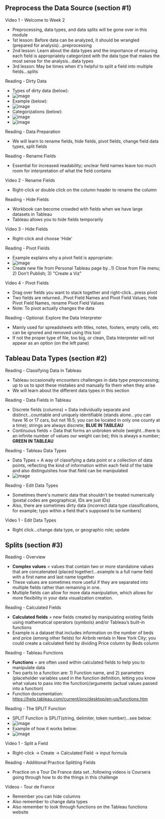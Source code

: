 ## Preprocess the Data Source (section #1)

Video 1 - Welcome to Week 2
- Preprocessing, data types, and data splits will be gone over in this module
- 1st lesson: Before data can be analyzed, it should be wrangled (prepared for analysis)...preprocessing
- 2nd lesson: Learn about the data types and the importance of ensuring each field is appropriately categorized with the data type that makes the most sense for the analysis...data types
- 3rd lesson: May be times when it's helpful to split a field into multiple fields...splits

Reading - Dirty Data
- Types of dirty data (below):
- ![image](https://github.com/michaelokoroike/Courses/assets/39680418/43a6767f-b25c-4c13-be55-ea7e52a210da)
- Example (below):
- ![image](https://github.com/michaelokoroike/Courses/assets/39680418/321f7bd8-296b-45fd-a628-330370c2a5a4)
- Categorizations (below):
- ![image](https://github.com/michaelokoroike/Courses/assets/39680418/084a3eb0-f821-4aa6-8dcf-e0626140ddbf)
- ![image](https://github.com/michaelokoroike/Courses/assets/39680418/a942580c-01d1-4576-8808-6815ff81785d)

Reading - Data Preparation
- We will learn to rename fields, hide fields, pivot fields, change field data types, split fields

Reading - Rename Fields
- Essential for increased readability; unclear field names leave too much room for interpretation of what the field contains

Video 2 - Rename Fields
- Right-click or double click on the column header to rename the column

Reading - Hide Fields
- Workbook can become crowded with fields when we have large datasets in Tableau
- Tableau allows you to hide fields temporarily

Video 3 - Hide Fields
- Right-click and choose 'Hide'

Reading - Pivot Fields
- Example explains why a pivot field is appropriate:
- ![image](https://github.com/michaelokoroike/Courses/assets/39680418/bbd20b93-e76d-4085-a389-0b644754ad4b)
- Create new file from Personal Tableau page by...1) Close from File menu; 2) Don't Publish; 3) "Create a Viz"

Video 4 - Pivot Fields
- Drag over fields you want to stack together and right-click...press pivot
- Two fields are returned...Pivot Field Names and Pivot Field Values; hide Pivot Field Names, rename Pivot Field Values
- Note: To pivot actually changes the data

Reading - Optional: Explore the Data Interpreter
- Mainly used for spreadsheets with titles, notes, footers, empty cells, etc can be ignored and removed using this tool
- If not the proper type of file, too big, or clean, Data Interpreter will not appear as an option (on the left pane)


## Tableau Data Types (section #2)

Reading - Classifying Data in Tableau
- Tableau occasionally encounters challenges in data type preprocessing; up to us to spot these mistakes and manually fix them when they arise
- We will learn about the different data types in this section

Reading - Data Fields in Tableau
- Discrete fields (columns) = Data individually separate and distinct...countable and uniquely identifiable (stands alone...you can have 16 or 17 cars, but not 16.5; you can be located in only one county at a time); strings are always discrete; **BLUE IN TABLEAU**
- Continuous fields = Data that forms an unbroken whole (weight...there is an infinite number of values our weight can be); this is always a number; **GREEN IN TABLEAU**

Reading - Tableau Data Types
- Data Types = A way of classifying a data point or a collection of data points, reflecting the kind of information within each field of the table and also distinguishes how that field can be manipulated
- ![image](https://github.com/michaelokoroike/Courses/assets/39680418/0a7bc23e-2131-44f2-8ec3-86f1c96af209)

Reading - Edit Data Types
- Sometimes there's numeric data that shouldn't be treated numerically (postal codes are geographical, IDs are just IDs)
- Also, there are sometimes dirty data (incorrect data type classifications, for example; typo within a field that's supposed to be numbers)

Video 1 - Edit Data Types
- Right click...change data type, or geographic role; update



## Splits (section #3)

Reading - Overview
- **Complex values** = values that contain two or more standalone values that are concatenated (placed together)...example is a full name field with a first name and last name together
- These values are sometimes more useful if they are separated into multiple fields rather than remaining in one.
- Multiple fields can allow for more data manipulation, which allows for more flexibility in your data visualization creation.

Reading - Calculated Fields
- **Calculated fields** = new fields created by manipulating existing fields using mathematical operators (symbols) and/or Tableau’s built-in functions
- Example is a dataset that includes information on the number of beds and price (among other fields) for Airbnb rentals in New York City; you could create a calculated field by dividing Price column by Beds column

Reading - Tableau Functions
- **Functions** = are often used within calculated fields to help you to manipulate data
- Two parts to a function are: 1) Function name, and 2) parameters (placeholder variables used in the function definition, letting you know what values to pass into the function)/arguments (actual values passed into a function)
- Function documentation: https://help.tableau.com/current/pro/desktop/en-us/functions.htm

Reading - The SPLIT Function
- SPLIT Function is SPLIT(string, delimiter, token number)...see below:
- ![image](https://github.com/michaelokoroike/Courses/assets/39680418/17fa8c06-8cdf-4a8d-b836-1a8f752a8497)
- Example of how it works below:
- ![image](https://github.com/michaelokoroike/Courses/assets/39680418/99a6faee-57b7-4f1b-8357-a719be334aa7)

Video 1 - Split a Field
- Right-click -> Create -> Calculated Field -> input formula

Reading - Additional Practice Splitting Fields
- Practice on a Tour De France data set...following videos is Coursera going through how to do the things in this challenge

Videos - Tour de France
- Remember you can hide columns
- Also remember to change data types
- Also remember to look through functions on the Tableau functions website
